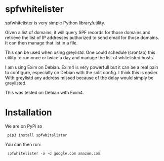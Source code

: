 # spfwhitelister

spfwhitelister is very simple Python library/utility.

Given a list of domains, it will query SPF records
for those domains and retrieve the list of IP addresses
authorized to send email for those domains.  It can then
manage that list in a file.

This can be used when using greylistd. One could schedule
(crontab) this utility to run once or twice a day and manage
the list of whitelisted hosts.

I am using Exim on Debian. Exim4 is very powerfull but it can be
a real pain to configure, especially on Debian with the solit config.
I think this is easier. With greylistd any address missed because of
the delay would simply be greylisted.

This was tested on Debian with Exim4.

# Installation

We are on PyPi so

     pip3 install spfwhitelister


You can then run:

     spfwhitelister -o -d google.com amazon.com




